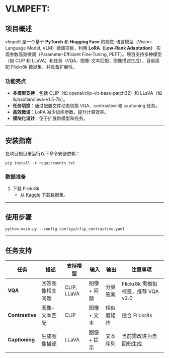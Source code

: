 # VLMPEFT: 

## 项目概述

vlmpeft 是一个基于 **PyTorch** 和 **Hugging Face** 的视觉-语言模型（Vision-Language Model, VLM）微调项目，利用 **LoRA（Low-Rank Adaptation）** 实现参数高效微调（Parameter-Efficient Fine-Tuning, PEFT）。项目支持多种模型（如 CLIP 和 LLaVA）和任务（VQA、图像-文本匹配、图像描述生成），目前适配 Flickr8k 数据集，并具备扩展性。

### 功能亮点

- **多模型支持**：包括 CLIP（如 openai/clip-vit-base-patch32）和 LLaVA（如 liuhaotian/llava-v1.5-7b）。
- **任务切换**：通过配置文件动态切换 VQA、contrastive 和 captioning 任务。
- **高效微调**：LoRA 减少训练参数，提升计算效率。
- **模块化设计**：便于扩展新模型和任务。

------

## 安装指南

在项目根目录运行以下命令安装依赖：

```
pip install -r requirements.txt
```

### 数据准备

1. 下载 Flickr8k
   - 从 [Kaggle](https://www.kaggle.com/adityajn105/flickr8k) 下载数据集。

------

## 使用步骤

```
python main.py --config configs/clip_contrastive.yaml
```

------

## 任务支持

| 任务            | 描述             | 支持模型    | 输入        | 输出       | 注意事项                           |
| --------------- | ---------------- | ----------- | ----------- | ---------- | ---------------------------------- |
| **VQA**         | 回答图像相关问题 | CLIP, LLaVA | 图像 + 问题 | 分类答案   | Flickr8k 需模拟标签，推荐 VQA v2.0 |
| **Contrastive** | 图像-文本匹配    | CLIP        | 图像 + 文本 | 相似度矩阵 | 适合 Flickr8k                      |
| **Captioning**  | 生成图像描述     | LLaVA       | 图像 + 提示 | 文本序列   | 当前需改进为自回归生成             |

## 